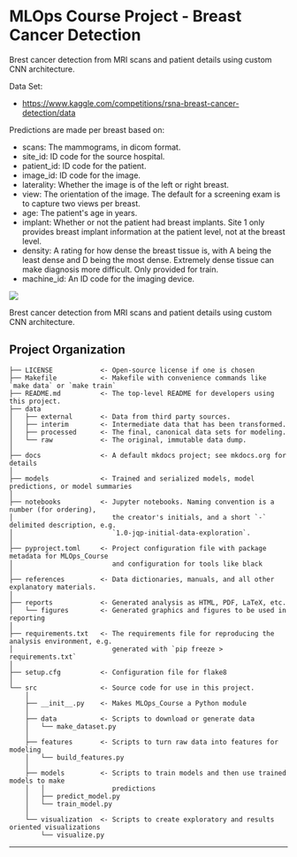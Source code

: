 # MLOps Course Project - Breast Cancer Detection

Brest cancer detection from MRI scans and patient details using custom CNN architecture.

Data Set: 
- https://www.kaggle.com/competitions/rsna-breast-cancer-detection/data

Predictions are made per breast based on:
- scans: The mammograms, in dicom format.
- site_id: ID code for the source hospital.
- patient_id: ID code for the patient.
- image_id: ID code for the image.
- laterality: Whether the image is of the left or right breast.
- view: The orientation of the image. The default for a screening exam is to capture two views per breast.
- age: The patient's age in years.
- implant: Whether or not the patient had breast implants. Site 1 only provides breast implant information at the patient level, not at the breast level.
- density: A rating for how dense the breast tissue is, with A being the least dense and D being the most dense. Extremely dense tissue can make diagnosis more difficult. Only provided for train.
- machine_id: An ID code for the imaging device.

<a target="_blank" href="https://cookiecutter-data-science.drivendata.org/">
    <img src="https://img.shields.io/badge/CCDS-Project%20template-328F97?logo=cookiecutter" />
</a>

Brest cancer detection from MRI scans and patient details using custom CNN architecture.

## Project Organization

```
├── LICENSE            <- Open-source license if one is chosen
├── Makefile           <- Makefile with convenience commands like `make data` or `make train`
├── README.md          <- The top-level README for developers using this project.
├── data
│   ├── external       <- Data from third party sources.
│   ├── interim        <- Intermediate data that has been transformed.
│   ├── processed      <- The final, canonical data sets for modeling.
│   └── raw            <- The original, immutable data dump.
│
├── docs               <- A default mkdocs project; see mkdocs.org for details
│
├── models             <- Trained and serialized models, model predictions, or model summaries
│
├── notebooks          <- Jupyter notebooks. Naming convention is a number (for ordering),
│                         the creator's initials, and a short `-` delimited description, e.g.
│                         `1.0-jqp-initial-data-exploration`.
│
├── pyproject.toml     <- Project configuration file with package metadata for MLOps_Course
│                         and configuration for tools like black
│
├── references         <- Data dictionaries, manuals, and all other explanatory materials.
│
├── reports            <- Generated analysis as HTML, PDF, LaTeX, etc.
│   └── figures        <- Generated graphics and figures to be used in reporting
│
├── requirements.txt   <- The requirements file for reproducing the analysis environment, e.g.
│                         generated with `pip freeze > requirements.txt`
│
├── setup.cfg          <- Configuration file for flake8
│
└── src                <- Source code for use in this project.
    │
    ├── __init__.py    <- Makes MLOps_Course a Python module
    │
    ├── data           <- Scripts to download or generate data
    │   └── make_dataset.py
    │
    ├── features       <- Scripts to turn raw data into features for modeling
    │   └── build_features.py
    │
    ├── models         <- Scripts to train models and then use trained models to make
    │   │                 predictions
    │   ├── predict_model.py
    │   └── train_model.py
    │
    └── visualization  <- Scripts to create exploratory and results oriented visualizations
        └── visualize.py
```

--------

